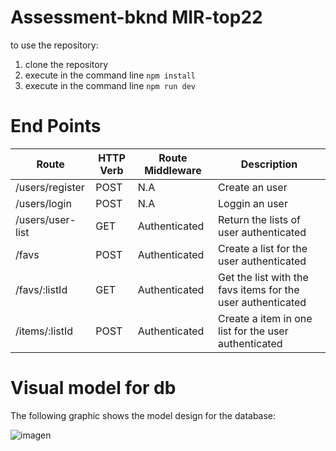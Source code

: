 # Assessment-bknd MIR-top22

to use the repository:
1. clone the repository
2. execute in the command line `npm install` 
3. execute in the command line `npm run dev`

# End Points

| Route          | HTTP Verb | Route Middleware|Description|
| ----------     | --------- |-----------------|-----------|
| /users/register| POST      |N.A              |Create an user|
| /users/login   | POST      |N.A              |Loggin an user|
|/users/user-list|GET        |Authenticated    |Return the lists of user authenticated|
|/favs           |POST       |Authenticated    |Create a list for the user authenticated|
|/favs/:listId    |GET        |Authenticated   |Get the list with the favs items for the user authenticated|
|/items/:listId  |POST       |Authenticated    |Create a item in one list for the user authenticated|

# Visual model for db
The following graphic shows the model design for the database:

![imagen](https://user-images.githubusercontent.com/54606412/175207912-b2a5704d-b60d-493e-9078-c4fa5fe79e1b.png)


